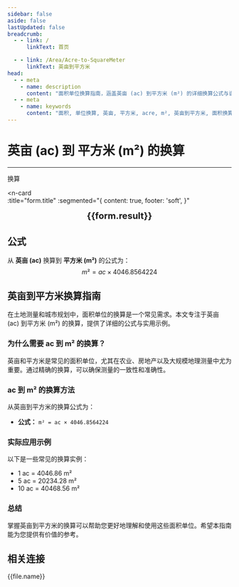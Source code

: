 ```yaml
---
sidebar: false
aside: false
lastUpdated: false
breadcrumb:
  - - link: /
      linkText: 首页

  - - link: /Area/Acre-to-SquareMeter
      linkText: 英亩到平方米
head:
  - - meta
    - name: description
      content: "面积单位换算指南，涵盖英亩 (ac) 到平方米 (m²) 的详细换算公式与说明。"
  - - meta
    - name: keywords
      content: "面积, 单位换算, 英亩, 平方米, acre, m², 英亩到平方米, 面积换算指南, 英亩换算平方米, 英亩到平方米, 平方米换算, 面积单位换算, 英亩转平方米, 平方米计算, 国际土地测量, 农业土地面积, 英亩符号, 平方米符号, 面积单位对照, 英亩换算表, 平方米换算公式, 面积转换工具, 英亩计算, 平方米计算器, 面积换算公式, 国际测量单位, 农场面积计算, 建筑用地面积, 英亩到平方米公式, 平方米面积计算, 面积单位转换, 国际土地单位, 农业规划面积, 英亩平方米对照表, 面积计算工具, 国际农业单位"
---
```

# 英亩 (ac) 到 平方米 (m²) 的换算
---
<script setup>
import { onMounted, reactive, inject, ref } from 'vue'
import { NButton, NForm, NFormItem, NInput, NInputNumber, NSelect, NCard, useMessage,NGrid ,NGi } from 'naive-ui'
import { defineClientComponent } from 'vitepress'
import { Area } from '../../files';
const seoKey = ['英亩平方米','英亩和平方米的换算','一英亩等于多少平方米','英亩转平方米','acres m²','英亩换算','平方米换算','面积换算','单位换算','英亩到平方米','ac m²','英亩平方米转换','面积单位换算','英亩平方米计算器','英亩平方米对照表','长度换算','单位转换','英亩平方米换算器','平方米长度','英亩长度','面积计算','单位换算公式','英亩平方米计算','面积换算器','平方米单位换算','英亩单位换算','面积单位转换表','英亩平方米转换表']
const convert = inject('convert')

const form = reactive({
  number: null,
  result: '',
  title: '英亩 (ac) 到 平方米 (m²) 的换算'
})

const convertHandler = () => {
  if (form.number !== null && !isNaN(form.number)) {
    const convertedValue = parseFloat(form.number) * 4046.8564224
    form.result = `${form.number}ac = ${convertedValue.toFixed(2)}m²`
  } else {
    form.result = '请输入有效的数值。'
  }
}
</script>

<n-form size="large" :model="form">
  <n-form-item label="英亩 (ac)">
    <n-input-number v-model:value="form.number" placeholder="输入英亩" style="width: 100%" />
  </n-form-item>
  <n-form-item>
    <n-button type="info" @click="convertHandler" block>换算</n-button>
  </n-form-item>
</n-form>

<n-card  
  :title="form.title"
  :segmented="{
    content: true,
    footer: 'soft',
  }"
>
  <div  style="text-align:center;font-size:20px;">
    <strong>{{form.result}}</strong>
  </div>
    <template #footer>
    <div>
      <span v-for="item of seoKey">{{item}}，</span>
    </div>
  </template>
</n-card>

## 公式

从 **英亩 (ac)** 换算到 **平方米 (m²)** 的公式为：
$$ m² = ac \times 4046.8564224 $$

## 英亩到平方米换算指南

在土地测量和城市规划中，面积单位的换算是一个常见需求。本文专注于英亩 (ac) 到平方米 (m²) 的换算，提供了详细的公式与实用示例。

### 为什么需要 ac 到 m² 的换算？

英亩和平方米是常见的面积单位，尤其在农业、房地产以及大规模地理测量中尤为重要。通过精确的换算，可以确保测量的一致性和准确性。

### ac 到 m² 的换算方法

从英亩到平方米的换算公式为：

- **公式：** `m² = ac × 4046.8564224`

### 实际应用示例

以下是一些常见的换算实例：

- 1 ac = 4046.86 m²
- 5 ac = 20234.28 m²
- 10 ac = 40468.56 m²

### 总结

掌握英亩到平方米的换算可以帮助您更好地理解和使用这些面积单位。希望本指南能为您提供有价值的参考。

## 相关连接
<n-grid x-gap="12" :cols="2">
  <n-gi v-for="(file, index) in Area" :key="index">
    <n-button
      text
      tag="a"
      :href="file.path"
      type="info"
    >
      {{file.name}}
    </n-button>
  </n-gi>
</n-grid>